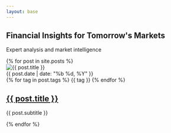 ```yaml
---
layout: base
---
```


<div class="home-page">
  <section class="hero">
    <h1>Financial Insights for Tomorrow's Markets</h1>
    <p>Expert analysis and market intelligence</p>
  </section>

  <section class="featured-posts">
    {% for post in site.posts %}
      <article class="post-card">
          <img class="post-image" src="{{ post.cover_image | default: '/assets/images/default-cover.png' }}" alt="{{ post.title }}">
        <div class="post-content">
          <div class="post-meta">
            <time datetime="{{ post.date | date_to_xmlschema }}">{{ post.date | date: "%b %d, %Y" }}</time>
            <div class="post-tags">
              {% for tag in post.tags %}
                <span class="tag">{{ tag }}</span>
              {% endfor %}
            </div>
          </div>
          <h2><a href="{{ post.url }}">{{ post.title }}</a></h2>
          <p class="subtitle">{{ post.subtitle }}</p>
        </div>
      </article>
    {% endfor %}
  </section>

</div>